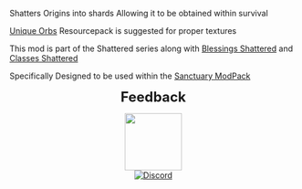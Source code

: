 Shatters Origins into shards Allowing it to be obtained within survival

[Unique Orbs](https://modrinth.com/resourcepack/unique-orbs) Resourcepack is suggested for proper textures


This mod is part of the Shattered series along with [Blessings Shattered](https://modrinth.com/mod/blessings-shattered) and [Classes Shattered](https://modrinth.com/mod/classes-shattered)

Specifically Designed to be used within the [Sanctuary ModPack](https://modrinth.com/modpack/sanctuary-remake)

<center>
<strong>
<font size="5">Feedback</font>
</strong>
<p></p>
<a href="https://sanctuary.Valorshorde.com" target="_blank">
<img src="https://cdn.modrinth.com/data/KqW3fuIR/images/ee87606358f793ddae62d5f71046720ac4b314ac.png" alt="" width="100" height="100"></a><br>
<a href="https://discord.gg/k3hcmRyacu" target="_blank">
<img alt="Discord" src="https://img.shields.io/discord/1034864936997900428?style=for-the-badge&logo=discord&color=7289DA&link=https%3A%2F%2Fdiscord.gg%2F7K5eC7myWS">
</a>
